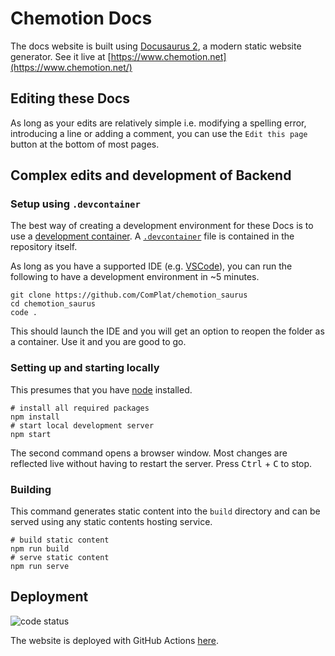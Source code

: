 # Chemotion Docs

The docs website is built using [Docusaurus 2](https://v2.docusaurus.io/), a modern static website generator. See it live at [https://www.chemotion.net](https://www.chemotion.net/)

## Editing these Docs

As long as your edits are relatively simple i.e. modifying a spelling error, introducing a line or adding a comment, you can use the `Edit this page` button at the bottom of most pages.

## Complex edits and development of Backend

### Setup using `.devcontainer`

The best way of creating a development environment for these Docs is to use a [development container](https://containers.dev/). A [`.devcontainer`](.devcontainer.json) file is contained in the repository itself.

As long as you have a supported IDE (e.g. [VSCode](https://code.visualstudio.com/)), you can run the following to have a development environment in ~5 minutes.

```shell
git clone https://github.com/ComPlat/chemotion_saurus
cd chemotion_saurus
code .
```

This should launch the IDE and you will get an option to reopen the folder as a container. Use it and you are good to go.

### Setting up and starting locally

This presumes that you have [node](https://nodejs.org/) installed.

```console
# install all required packages
npm install
# start local development server
npm start
```

The second command opens a browser window. Most changes are reflected live without having to restart the server. Press <kbd>Ctrl</kbd> + <kbd>C</kbd> to stop.

### Building

This command generates static content into the `build` directory and can be served using any static contents hosting service.

```console
# build static content
npm run build
# serve static content
npm run serve
```

## Deployment

![code status](https://github.com/ComPlat/chemotion_saurus/actions/workflows/build.yml/badge.svg)

The website is deployed with GitHub Actions [here](https://github.com/ComPlat/chemotion_saurus/blob/aa6fe5cc1ade8517f855a7df1ef4f6d648c67f26/.github/workflows/build.yml#L40).

